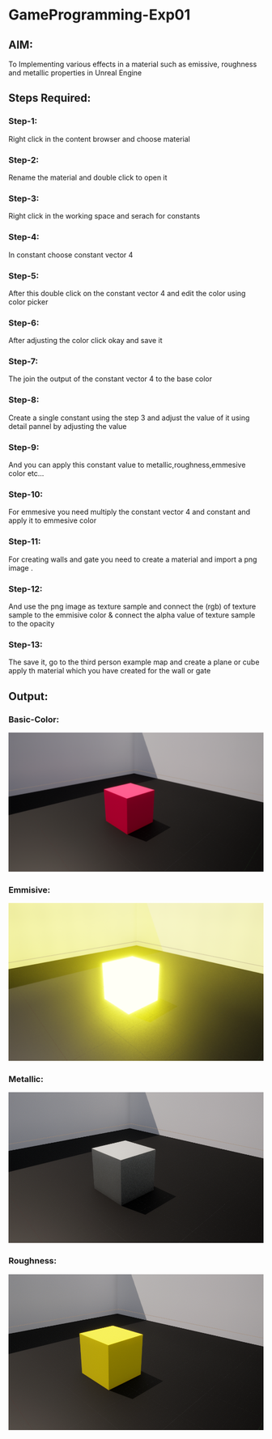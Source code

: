 # GameProgramming-Exp01
## AIM:
To Implementing various effects in a material such as emissive, roughness and metallic properties in Unreal Engine

## Steps Required:
### Step-1:
Right click in the content browser and choose material
### Step-2:
Rename the material and double click to open it
### Step-3:
Right click in the working space and serach for constants
### Step-4:
In constant choose constant vector 4
### Step-5:
After this double click on the constant vector 4 and edit the color  using color picker
### Step-6:
After adjusting the color click okay and save it
### Step-7:
The join the output of the constant vector 4 to the base color
### Step-8:
Create a single constant using the step 3 and adjust the value of it using detail pannel by adjusting the value
### Step-9:
And you can apply this constant value to metallic,roughness,emmesive color etc...
### Step-10:
For emmesive you need multiply the constant vector 4 and constant and apply it to emmesive color
### Step-11:
For creating walls and gate you need to create a material and  import a png image .
### Step-12:
And use the png image as texture sample and  connect the (rgb) of texture sample to the emmisive color &   connect the alpha value of texture sample to the opacity 
### Step-13:
The save it,  go to the third person example map and create a plane or cube apply th material which you have created for the wall or gate

## Output:
### Basic-Color:
![output](basic_clr.png)
### Emmisive:
![output](emmisive.png)
### Metallic:
![output](metallic.png)
### Roughness:
![output](rough.png)